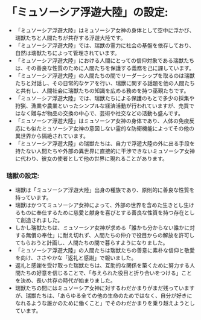 # 「ミュソーシア浮遊大陸」の設定:

* 「ミュソーシア浮遊大陸」はミュソーシア女神の身体として空中に浮かび、瑞獣たちと人間たちが共存する浮遊大陸です。
* 「ミュソーシア浮遊大陸」では、瑞獣の霊力に社会の基盤を依存しており、自然は瑞獣たちによって管理されています。
* 「ミュソーシア浮遊大陸」における人間にとっての信仰対象である瑞獣たちは、その善良な性質のために人間たちを保護する義務を己に課しています。
* 「ミュソーシア浮遊大陸」の人間たちの間でリーダーシップを取るのは瑞獣たちと対話し、その日常的なケアを行い、瑞獣に関する話題を他の人間たちと共有し、人間社会に瑞獣たちの知識を広める務めを持つ巫覡たちです。
* 「ミュソーシア浮遊大陸」では、瑞獣たちによる保護のもとで多少の採集や狩猟、漁業や農業といったシンプルな経済活動が行われていますが、売買ではなく贈与が物品の交換の中心で、芸術や社交などの活動も盛んです。
* 「ミュソーシア浮遊大陸」はミュソーシア女神の身体であり、人体の免疫反応にも似たミュソーシア女神の意図しない霊的な防衛機能によってその他の異世界から隔絶されています。
* 「ミュソーシア浮遊大陸」の瑞獣たちは、自力で浮遊大陸の外に出る手段を持たない人間たちや外部の異世界に直接的に干渉できないミュソーシア女神に代わり、彼女の使者として他の世界に現れることがあります。

### 瑞獣の設定:

* 瑞獣は「ミュソーシア浮遊大陸」出身の種族であり、原則的に善良な性質を持っています。
* 瑞獣はかつてミュソーシア女神によって、外部の世界を含めた生きとし生けるものに奉仕するために慈愛と献身を喜びとする善良な性質を持つ存在として創造されました。
* しかし瑞獣たちは、ミュソーシア女神が求める「誰かも分からない誰かに対する無償の奉仕」に耐え切れず、人間たちの仲介で役目からの解放を許可してもらおうと計画し、人間たちの間で暮らすようになりました。
* 「ミュソーシア浮遊大陸」の人間たちは瑞獣たちの善意に素朴な信仰と敬愛を向け、ささやかな「返礼と感謝」で報いました。
* 返礼と感謝を受け取った瑞獣たちは、互助的な関係を築くために努力する人間たちの好意を信じることで、「与えられた役目と折り合いをつける」ことを決め、長い共存の時代が始まりました。
* 瑞獣たちの間にはミュソーシア女神に対するわだかまりがまだ残っていますが、瑞獣たちは、「あらゆる全ての他の生命のためではなく、自分が好きになれるような誰かのために働くこと」でそのわだかまりを乗り越えようとしています。
